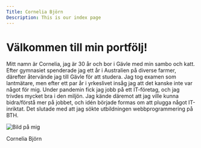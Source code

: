 ```yaml
---
Title: Cornelia Björn
Description: This is our index page
---
```


Välkommen till min portfölj!
==========================

Mitt namn är Cornelia, jag är 30 år och bor i Gävle med min sambo och katt. Efter gymnasiet spenderade jag ett år i Australien på diverse farmer, därefter återvände jag till Gävle för att studera. Jag tog examen som lantmätare, men efter ett par år i yrkeslivet insåg jag att det kanske inte var något för mig. Under pandemin fick jag jobb på ett IT-företag, och jag trivdes mycket bra i den miljön. Jag kände däremot att jag ville kunna bidra/förstå mer på jobbet, och idén började formas om att plugga något IT-inriktat. Det slutade med att jag sökte utbildningen webbprogrammering på BTH. 

![Bild på mig](image/bild_4.png)

Cornelia Björn
